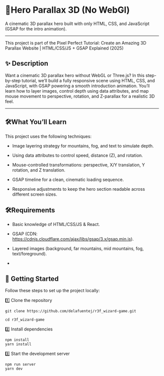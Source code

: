 # 🧙Hero Parallax 3D (No WebGl)

A cinematic 3D parallax hero built with only HTML, CSS, and JavaScript (GSAP for the intro animation).

---

This project is part of the Pixel Perfect Tutorial: Create an Amazing 3D Parallax Website | HTML/CSS/JS + GSAP Explained (2025)

## ✨ Description

Want a cinematic 3D parallax hero without WebGL or Three.js? In this step-by-step tutorial, we’ll build a fully responsive scene using HTML, CSS, and JavaScript, with GSAP powering a smooth introduction animation. You’ll learn how to layer images, control depth using data attributes, and map mouse movement to perspective, rotation, and Z-parallax for a realistic 3D feel.

---

## 🛠️What You’ll Learn

This project uses the following techniques:

- Image layering strategy for mountains, fog, and text to simulate depth.

- Using data attributes to control speed, distance (Z), and rotation.

- Mouse-controlled transformations: perspective, X/Y translation, Y rotation, and Z translation.

- GSAP timeline for a clean, cinematic loading sequence.

- Responsive adjustments to keep the hero section readable across different screen sizes.

## 🛠️Requirements

- Basic knowledge of HTML/CSS/JS & React.

- GSAP (CDN: https://cdnjs.cloudflare.com/ajax/libs/gsap/3.x/gsap.min.js).

- Layered images (background, far mountains, mid mountains, fog, text/foreground).

-

## 🚀 Getting Started

Follow these steps to set up the project locally:

1️⃣ Clone the repository

```
git clone https://github.com/delafuentej/r3f_wizard-game.git

cd r3f_wizard-game
```

2️⃣ Install dependencies

```
npm install
yarn install
```

3️⃣ Start the development server

```
npm run server
yarn dev
```
